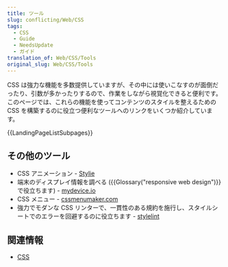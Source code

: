 ```yaml
---
title: ツール
slug: conflicting/Web/CSS
tags:
  - CSS
  - Guide
  - NeedsUpdate
  - ガイド
translation_of: Web/CSS/Tools
original_slug: Web/CSS/Tools
---
```

CSS は強力な機能を多数提供していますが、その中には使いこなすのが面倒だったり、引数が多かったりするので、作業をしながら視覚化できると便利です。このページでは、これらの機能を使ってコンテンツのスタイルを整えるための CSS を構築するのに役立つ便利なツールへのリンクをいくつか紹介しています。

{{LandingPageListSubpages}}

## その他のツール

- CSS アニメーション - [Stylie](http://jeremyckahn.github.io/stylie/)
- 端末のディスプレイ情報を調べる ({{Glossary("responsive web design")}} で役立ちます) - [mydevice.io](http://mydevice.io)
- CSS メニュー - [cssmenumaker.com](http://cssmenumaker.com/)
- 強力でモダンな CSS リンターで、一貫性のある規約を施行し、スタイルシートでのエラーを回避するのに役立ちます - [stylelint](https://stylelint.io/)

## 関連情報

- [CSS](/ja/docs/Web/CSS)
